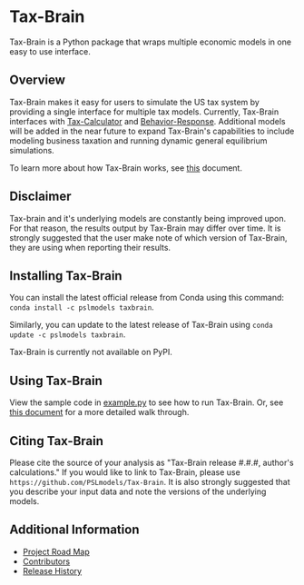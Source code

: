 # Tax-Brain

Tax-Brain is a Python package that wraps multiple economic models in one easy
to use interface.

## Overview

Tax-Brain makes it easy for users to simulate the US tax system by providing a
single interface for multiple tax models. Currently, Tax-Brain interfaces with
[Tax-Calculator](https://github.com/PSLmodels/Tax-Calculator) and
[Behavior-Response](https://github.com/PSLmodels/Behavioral-Responses).
Additional models will be added in the near future to expand Tax-Brain's
capabilities to include modeling business taxation and running dynamic
general equilibrium simulations.

To learn more about how Tax-Brain works, see [this](https://github.com/PSLmodels/Tax-Brain/blob/master/DOC.md)
document.

## Disclaimer

Tax-brain and it's underlying models are constantly being improved upon. For
that reason, the results output by Tax-Brain may differ over time. It is
strongly suggested that the user make note of which version of Tax-Brain,
they are using when reporting their results.

## Installing Tax-Brain

You can install the latest official release from Conda using this command:
`conda install -c pslmodels taxbrain`.

Similarly, you can update to the latest release of Tax-Brain using
`conda update -c pslmodels taxbrain`.

Tax-Brain is currently not available on PyPI.

## Using Tax-Brain

View the sample code in [example.py](example.py) to see how to run Tax-Brain.
Or, see [this document](https://github.com/PSLmodels/Tax-Brain/blob/master/USAGE.md)
for a more detailed walk through.

## Citing Tax-Brain

Please cite the source of your analysis as "Tax-Brain release #.#.#, author's
calculations." If you would like to link to Tax-Brain, please use
`https://github.com/PSLmodels/Tax-Brain`. It is also strongly suggested that
you describe your input data and note the versions of the underlying models.

## Additional Information

* [Project Road Map](https://github.com/PSLmodels/Tax-Brain/blob/master/ROADMAP.md)
* [Contributors](https://github.com/PSLmodels/Tax-Brain/graphs/contributors)
* [Release History](https://github.com/PSLmodels/Tax-Brain/blob/master/RELEASES.md)